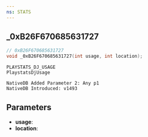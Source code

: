 ```yaml
---
ns: STATS
---
```

## _0xB26F670685631727

```c
// 0xB26F670685631727
void _0xB26F670685631727(int usage, int location);
```

```
PLAYSTATS_DJ_USAGE
PlaystatsDjUsage

NativeDB Added Parameter 2: Any p1
NativeDB Introduced: v1493
```

## Parameters
* **usage**:
* **location**: 
